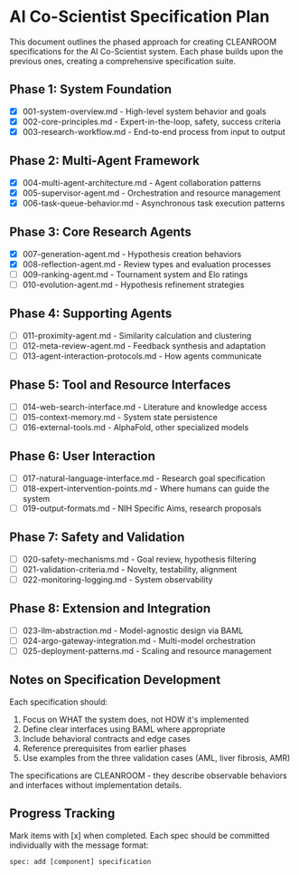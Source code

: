 # AI Co-Scientist Specification Plan

This document outlines the phased approach for creating CLEANROOM specifications for the AI Co-Scientist system. Each phase builds upon the previous ones, creating a comprehensive specification suite.

## Phase 1: System Foundation
- [x] 001-system-overview.md - High-level system behavior and goals
- [x] 002-core-principles.md - Expert-in-the-loop, safety, success criteria
- [x] 003-research-workflow.md - End-to-end process from input to output

## Phase 2: Multi-Agent Framework
- [x] 004-multi-agent-architecture.md - Agent collaboration patterns
- [x] 005-supervisor-agent.md - Orchestration and resource management
- [x] 006-task-queue-behavior.md - Asynchronous task execution patterns

## Phase 3: Core Research Agents
- [x] 007-generation-agent.md - Hypothesis creation behaviors
- [x] 008-reflection-agent.md - Review types and evaluation processes
- [ ] 009-ranking-agent.md - Tournament system and Elo ratings
- [ ] 010-evolution-agent.md - Hypothesis refinement strategies

## Phase 4: Supporting Agents
- [ ] 011-proximity-agent.md - Similarity calculation and clustering
- [ ] 012-meta-review-agent.md - Feedback synthesis and adaptation
- [ ] 013-agent-interaction-protocols.md - How agents communicate

## Phase 5: Tool and Resource Interfaces
- [ ] 014-web-search-interface.md - Literature and knowledge access
- [ ] 015-context-memory.md - System state persistence
- [ ] 016-external-tools.md - AlphaFold, other specialized models

## Phase 6: User Interaction
- [ ] 017-natural-language-interface.md - Research goal specification
- [ ] 018-expert-intervention-points.md - Where humans can guide the system
- [ ] 019-output-formats.md - NIH Specific Aims, research proposals

## Phase 7: Safety and Validation
- [ ] 020-safety-mechanisms.md - Goal review, hypothesis filtering
- [ ] 021-validation-criteria.md - Novelty, testability, alignment
- [ ] 022-monitoring-logging.md - System observability

## Phase 8: Extension and Integration
- [ ] 023-llm-abstraction.md - Model-agnostic design via BAML
- [ ] 024-argo-gateway-integration.md - Multi-model orchestration
- [ ] 025-deployment-patterns.md - Scaling and resource management

## Notes on Specification Development

Each specification should:
1. Focus on WHAT the system does, not HOW it's implemented
2. Define clear interfaces using BAML where appropriate
3. Include behavioral contracts and edge cases
4. Reference prerequisites from earlier phases
5. Use examples from the three validation cases (AML, liver fibrosis, AMR)

The specifications are CLEANROOM - they describe observable behaviors and interfaces without implementation details.

## Progress Tracking

Mark items with [x] when completed. Each spec should be committed individually with the message format:
```
spec: add [component] specification
```